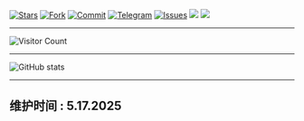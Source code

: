 [![Stars](https://img.shields.io/github/stars/Szeto7/Szeto7)](https://github.com/Szeto7/Szeto7/stargazers)
[![Fork](https://img.shields.io/github/forks/Szeto7/Szeto7)](https://github.com/Szeto7/Szeto7/network/members)
[![Commit](https://img.shields.io/github/commit-activity/m/Szeto7/Szeto7?label=Commits)](https://github.com/Szeto7/Szeto7/commits/master)
[![Telegram](https://img.shields.io/badge/Telegram-Channel-33A8E3)](https://t.me)
[![Issues](https://img.shields.io/github/issues/Szeto7/Szeto7)](https://github.com/Szeto7/Szeto7/issues)
[![](https://img.shields.io/github/last-commit/Szeto7/Szeto7)](https://github.com/Szeto7)
[![](https://img.shields.io/github/followers/Szeto7?label=follow&style=social)](https://github.com/Szeto7)
****
![Visitor Count](https://profile-counter.glitch.me/Szeto7/count.svg)  
****
![GitHub stats](https://github-readme-stats.vercel.app/api?username=Szeto7&show_icons=true&count_private=true&theme=vue)  
****
 ## 维护时间 : 5.17.2025  

 ### 